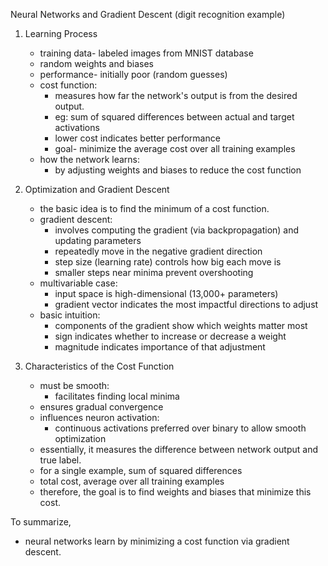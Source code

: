 Neural Networks and Gradient Descent (digit recognition example)

1. Learning Process
     - training data- labeled images from MNIST database
     - random weights and biases
     - performance- initially poor (random guesses)
   - cost function:
     - measures how far the network's output is from the desired output.
     - eg: sum of squared differences between actual and target activations
     - lower cost indicates better performance
     - goal- minimize the average cost over all training examples
   - how the network learns:
     - by adjusting weights and biases to reduce the cost function

2. Optimization and Gradient Descent
     - the basic idea is to find the minimum of a cost function.
   - gradient descent:
     - involves computing the gradient (via backpropagation) and updating parameters
     - repeatedly move in the negative gradient direction
     - step size (learning rate) controls how big each move is
     - smaller steps near minima prevent overshooting
   - multivariable case:
     - input space is high-dimensional (13,000+ parameters)
     - gradient vector indicates the most impactful directions to adjust
   - basic intuition:
     - components of the gradient show which weights matter most
     - sign indicates whether to increase or decrease a weight
     - magnitude indicates importance of that adjustment

3. Characteristics of the Cost Function
   - must be smooth:
     - facilitates finding local minima
   - ensures gradual convergence
   - influences neuron activation:
     - continuous activations preferred over binary to allow smooth optimization
   - essentially, it measures the difference between network output and true label.
   - for a single example, sum of squared differences
   - total cost, average over all training examples
   - therefore, the goal is to find weights and biases that minimize this cost.

To summarize,
   - neural networks learn by minimizing a cost function via gradient descent.

